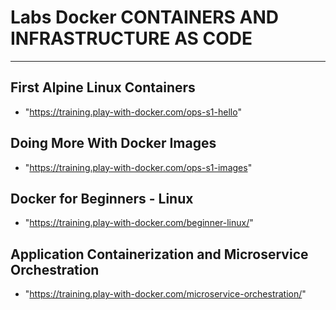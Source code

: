 # Labs Docker CONTAINERS AND INFRASTRUCTURE AS CODE

-- -- -- -- -- -- -- -- -- -- -- -- -- -- -- -- -- -- 

## First Alpine Linux Containers

*  "https://training.play-with-docker.com/ops-s1-hello"

## Doing More With Docker Images

* "https://training.play-with-docker.com/ops-s1-images"

## Docker for Beginners - Linux

* "https://training.play-with-docker.com/beginner-linux/"

## Application Containerization and Microservice Orchestration

* "https://training.play-with-docker.com/microservice-orchestration/"